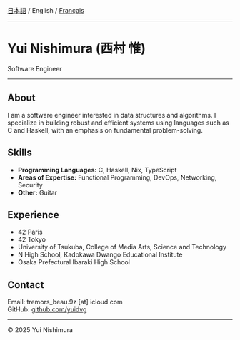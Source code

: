 [日本語](index.md) / English / [Français](fr/index.md)

---

# Yui Nishimura (西村 惟)
Software Engineer

---

## About
I am a software engineer interested in data structures and algorithms.
I specialize in building robust and efficient systems using languages such as C and Haskell,
with an emphasis on fundamental problem-solving.

## Skills
*   **Programming Languages:** C, Haskell, Nix, TypeScript
*   **Areas of Expertise:** Functional Programming, DevOps, Networking, Security
*   **Other:** Guitar

## Experience
*   42 Paris
*   42 Tokyo
*   University of Tsukuba, College of Media Arts, Science and Technology
*   N High School, Kadokawa Dwango Educational Institute
*   Osaka Prefectural Ibaraki High School

## Contact
Email: tremors_beau.9z [at] icloud.com<br>
GitHub: [github.com/yuidvg](https://github.com/yuidvg)

---

&copy; 2025 Yui Nishimura